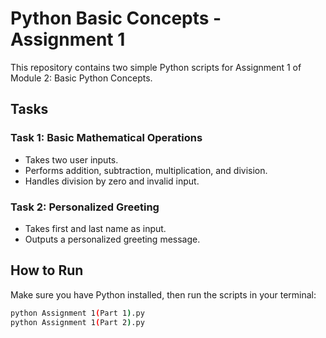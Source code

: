 # Python Basic Concepts - Assignment 1

This repository contains two simple Python scripts for Assignment 1 of Module 2: Basic Python Concepts.

## Tasks

### Task 1: Basic Mathematical Operations
- Takes two user inputs.
- Performs addition, subtraction, multiplication, and division.
- Handles division by zero and invalid input.

### Task 2: Personalized Greeting
- Takes first and last name as input.
- Outputs a personalized greeting message.

## How to Run
Make sure you have Python installed, then run the scripts in your terminal:

```bash
python Assignment 1(Part 1).py
python Assignment 1(Part 2).py

